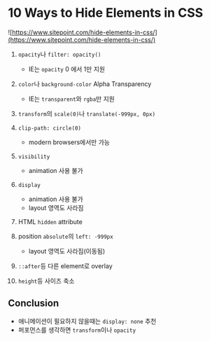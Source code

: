 # 10 Ways to Hide Elements in CSS
![https://www.sitepoint.com/hide-elements-in-css/](https://www.sitepoint.com/hide-elements-in-css/)

1. `opacity`나 `filter: opacity()`
   - IE는 `opacity` 0 에서 1만 지원

2. `color`나 `background-color` Alpha Transparency
   - IE는 `transparent`와 `rgba`만 지원

3. `transform`의 `scale(0)`나 `translate(-999px, 0px)`

4. `clip-path: circle(0)`
   - modern browsers에서만 가능

5. `visibility`
   - animation 사용 불가

6. `display`
   - animation 사용 불가
   - layout 영역도 사라짐

7.  HTML `hidden` attribute

8. position `absolute`의 `left: -999px`
   - layout 영역도 사라짐(이동됨)

9. `::after`등 다른 element로 overlay

10. `height`등 사이즈 축소

## Conclusion
- 애니메이션이 필요하지 않을때는 `display: none` 추천
- 퍼포먼스를 생각하면 `transform`이나 `opacity`
